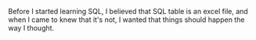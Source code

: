 <p>Before I started learning SQL, I believed that SQL table is an excel file, and when I came to knew that it's not, I wanted that things should happen the way I thought.</p>